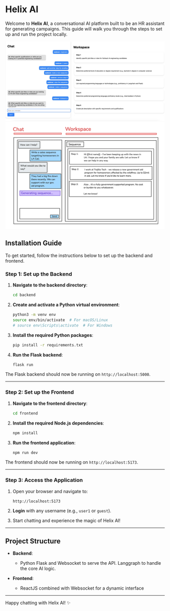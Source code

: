 # Helix AI

Welcome to **Helix AI**, a conversational AI platform built to be an HR assistant for generating campaigns. This guide will walk you through the steps to set up and run the project locally.


![alt lowfi_diagram](/images/interface.jpg)
![alt lowfi_diagram](/images/image.webp)

## Installation Guide

To get started, follow the instructions below to set up the backend and frontend.

### Step 1: Set up the Backend

1. **Navigate to the backend directory**:
    ```bash
    cd backend
    ```

2. **Create and activate a Python virtual environment**:
    ```bash
    python3 -m venv env
    source env/bin/activate  # For macOS/Linux
    # source env\Scripts\activate  # For Windows
    ```

3. **Install the required Python packages**:
    ```bash
    pip install -r requirements.txt
    ```

4. **Run the Flask backend**:
    ```bash
    flask run
    ```

The Flask backend should now be running on `http://localhost:5000`.

---

### Step 2: Set up the Frontend

1. **Navigate to the frontend directory**:
    ```bash
    cd frontend
    ```

2. **Install the required Node.js dependencies**:
    ```bash
    npm install
    ```

3. **Run the frontend application**:
    ```bash
    npm run dev
    ```

The frontend should now be running on `http://localhost:5173`.

---

### Step 3: Access the Application

1. Open your browser and navigate to:
    ```
    http://localhost:5173
    ```

2. **Login** with any username (e.g., `user1` or `guest`).

3. Start chatting and experience the magic of Helix AI!

---

## Project Structure

- **Backend**: 
  - Python Flask and Websocket to serve the API. Langgraph to handle the core AI logic.
  
- **Frontend**: 
  - ReactJS combined with Websocket for a dynamic interface

---

Happy chatting with Helix AI! ✨
